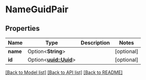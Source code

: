 # NameGuidPair

## Properties

Name | Type | Description | Notes
------------ | ------------- | ------------- | -------------
**name** | Option<**String**> |  | [optional]
**id** | Option<[**uuid::Uuid**](uuid::Uuid.md)> |  | [optional]

[[Back to Model list]](../README.md#documentation-for-models) [[Back to API list]](../README.md#documentation-for-api-endpoints) [[Back to README]](../README.md)


